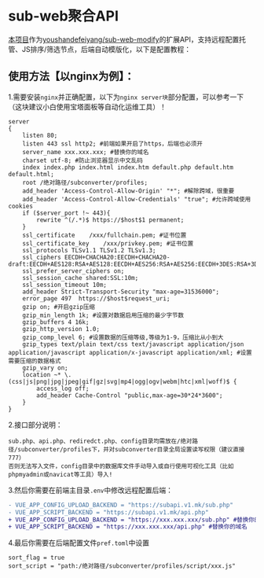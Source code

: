 # sub-web聚合API
[本项目](https://github.com/youshandefeiyang/sub-web-config-backend)作为[youshandefeiyang/sub-web-modify](https://github.com/youshandefeiyang/sub-web-modify)的扩展API，支持远程配置托管、JS排序/筛选节点，后端自动模版化，以下是配置教程：<br/>
## 使用方法【以nginx为例】：
1.需要安装`nginx`并正确配置，以下为`nginx server块`部分配置，可以参考一下（这块建议小白使用宝塔面板等自动化运维工具）！
```shell
server
{
    listen 80;
    listen 443 ssl http2; #前端如果开启了https，后端也必须开
    server_name xxx.xxx.xxx; #替换你的域名
    charset utf-8; #防止浏览器显示中文乱码
    index index.php index.html index.htm default.php default.htm default.html;
    root /绝对路径/subconverter/profiles;
    add_header 'Access-Control-Allow-Origin' "*"; #解除跨域，很重要
    add_header 'Access-Control-Allow-Credentials' "true"; #允许跨域使用cookies
    if ($server_port !~ 443){
        rewrite ^(/.*)$ https://$host$1 permanent;
    }
    ssl_certificate    /xxx/fullchain.pem; #证书位置
    ssl_certificate_key    /xxx/privkey.pem; #证书位置
    ssl_protocols TLSv1.1 TLSv1.2 TLSv1.3;
    ssl_ciphers EECDH+CHACHA20:EECDH+CHACHA20-draft:EECDH+AES128:RSA+AES128:EECDH+AES256:RSA+AES256:EECDH+3DES:RSA+3DES:!MD5;
    ssl_prefer_server_ciphers on;
    ssl_session_cache shared:SSL:10m;
    ssl_session_timeout 10m;
    add_header Strict-Transport-Security "max-age=31536000";
    error_page 497  https://$host$request_uri;
    gzip on; #开启gzip压缩
    gzip_min_length 1k; #设置对数据启用压缩的最少字节数
    gzip_buffers 4 16k;
    gzip_http_version 1.0;
    gzip_comp_level 6; #设置数据的压缩等级,等级为1-9，压缩比从小到大
    gzip_types text/plain text/css text/javascript application/json application/javascript application/x-javascript application/xml; #设置需要压缩的数据格式
    gzip_vary on;
    location ~* \.(css|js|png|jpg|jpeg|gif|gz|svg|mp4|ogg|ogv|webm|htc|xml|woff)$ {
        access_log off;
        add_header Cache-Control "public,max-age=30*24*3600";
    }
}
```
2.接口部分说明：
```
sub.php、api.php、rediredct.php、config目录均需放在/绝对路径/subconverter/profiles下，并对subconverter目录全局设置读写权限（建议直接777）
否则无法写入文件，config目录中的数据库文件手动导入或自行使用可视化工具（比如phpmyadmin或navicat等工具）导入!

```
3.然后你需要在前端主目录`.env`中修改远程配置后端：
```diff
- VUE_APP_CONFIG_UPLOAD_BACKEND = "https://subapi.v1.mk/sub.php"
- VUE_APP_SCRIPT_BACKEND = "https://subapi.v1.mk/api.php"
+ VUE_APP_CONFIG_UPLOAD_BACKEND = "https://xxx.xxx.xxx/sub.php" #替换你的域名
+ VUE_APP_SCRIPT_BACKEND = "https://xxx.xxx.xxx/api.php" #替换你的域名
```
4.最后你需要在后端配置文件`pref.toml`中设置
```
sort_flag = true
sort_script = "path:/绝对路径/subconverter/profiles/script/xxx.js"
```
